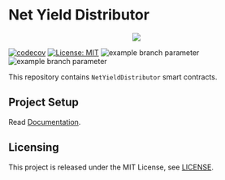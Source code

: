 # Net Yield Distributor

<p align="center">
  <img src="./docs/media/brlc-cover.png">
</p>

[![codecov](https://codecov.io/github/cloudwalk/brlc-net-yield-distributor/branch/main/graph/badge.svg)](https://codecov.io/github/cloudwalk/brlc-net-yield-distributor)
[![License: MIT](https://img.shields.io/badge/License-MIT-yellow.svg)](https://opensource.org/licenses/MIT)
![example branch parameter](https://github.com/cloudwalk/brlc-net-yield-distributor/actions/workflows/build.yml/badge.svg?branch=main)
![example branch parameter](https://github.com/cloudwalk/brlc-net-yield-distributor/actions/workflows/test.yml/badge.svg?branch=main)

This repository contains `NetYieldDistributor` smart contracts.

## Project Setup

Read [Documentation](https://github.com/cloudwalk/brlc-dev-ex/blob/main/docs/DEVELOPMENT.md).

## Licensing

This project is released under the MIT License, see [LICENSE](./LICENSE).
